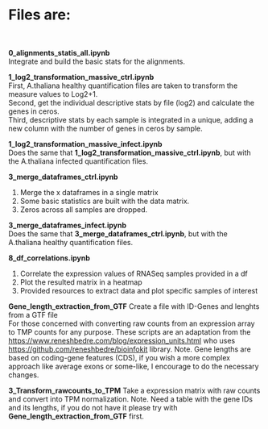 # Files are:
<br>

**0_alignments_statis_all.ipynb** <br>
Integrate and build the basic stats for the alignments. 

**1_log2_transformation_massive_ctrl.ipynb** <br>
First, A.thaliana healthy quantification files are taken to transform the measure values to Log2+1.<br>
Second, get the individual descriptive stats by file (log2) and calculate the genes in ceros. <br>
Third, descriptive stats by each sample is integrated in a unique, adding a new column with the number of genes in ceros by sample. <br>

**1_log2_transformation_massive_infect.ipynb**<br>
Does the same that **1_log2_transformation_massive_ctrl.ipynb**, but with the A.thaliana infected quantification files.

**3_merge_dataframes_ctrl.ipynb**<br>
1) Merge the x dataframes in a single matrix<br>
2) Some basic statistics are built with the data matrix.  <br>
3) Zeros across all samples are dropped.  <br>

**3_merge_dataframes_infect.ipynb**<br>
Does the same that **3_merge_dataframes_ctrl.ipynb**, but with the A.thaliana healthy quantification files.

**8_df_correlations.ipynb** <br>
1) Correlate the expression values of RNASeq samples provided in a df <br>
2) Plot the resulted matrix in a heatmap <br>
3) Provided resources to extract data and plot specific samples of interest<br>

**Gene_length_extraction_from_GTF** 
Create a file with ID-Genes and lenghts from a GTF file <br>
For those concerned with converting raw counts from an expression array to TMP counts for any purpose. These scripts are an adaptation from the https://www.reneshbedre.com/blog/expression_units.html who uses https://github.com/reneshbedre/bioinfokit library. 
Note. Gene lengths are based on coding-gene features (CDS), if you wish a more complex approach like average exons or some-like, I encourage to do the necessary changes. 

**3_Transform_rawcounts_to_TPM** 
Take a expression matrix with raw counts and convert into TPM normalization.
Note. Need a table with the gene IDs and its lengths, if you do not have it please try with **Gene_length_extraction_from_GTF** first.
 
